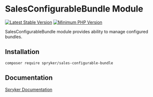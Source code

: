 # SalesConfigurableBundle Module
[![Latest Stable Version](https://poser.pugx.org/spryker/sales-configurable-bundle/v/stable.svg)](https://packagist.org/packages/spryker/sales-configurable-bundle)
[![Minimum PHP Version](https://img.shields.io/badge/php-%3E%3D%208.1-8892BF.svg)](https://php.net/)

SalesConfigurableBundle module provides ability to manage configured bundles.

## Installation

```
composer require spryker/sales-configurable-bundle
```

## Documentation

[Spryker Documentation](https://docs.spryker.com)
